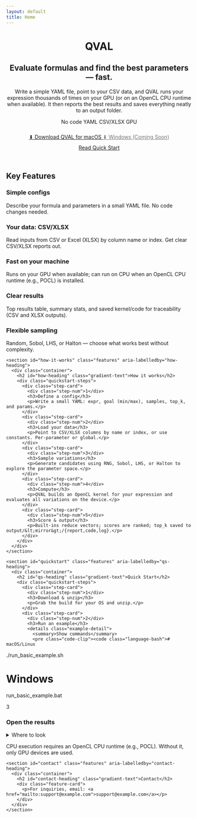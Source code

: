 ```yaml
---
layout: default
title: Home
---
```


<header class="hero" role="banner">
    <div class="container">
      <div class="hero-content">
        <h1 class="gradient-text animate-on-scroll">QVAL</h1>
        <h2 class="animate-on-scroll">Evaluate formulas and find the best parameters — fast.</h2>
        <p class="hero-description animate-on-scroll">Write a simple YAML file, point to your CSV data, and QVAL runs your expression thousands of times on your GPU (or on an OpenCL CPU runtime when available). It then reports the best results and saves everything neatly to an output folder.</p>
        <div class="hero-badges" role="complementary">
          <span class="badge">No code</span>
          <span class="badge">YAML</span>
          <span class="badge">CSV/XLSX</span>
          <span class="badge">GPU</span>
        </div>
        <div class="download-buttons" style="margin-top: 1.5rem;" id="downloads">
          <a href="https://github.com/mdx1358/qval/releases/latest/download/qval-macos-arm64.zip" class="download-btn download-btn-mac" data-track="download-mac">
            <span class="download-icon">⬇</span> Download QVAL for macOS
          </a>
          <a href="#" class="download-btn download-btn-win" data-track="download-win" style="opacity: 0.6; cursor: not-allowed;">
            <span class="download-icon">⬇</span> Windows (Coming Soon)
          </a>
        </div>
        <div class="download-buttons" style="margin-top: 0.75rem;">
          <a href="#quickstart" class="link-btn">Read Quick Start</a>
        </div>
      </div>
    </div>
  </header>

  <main>
    <section id="features" class="features" aria-labelledby="features-heading">
      <div class="container">
        <h2 id="features-heading" class="gradient-text">Key Features</h2>
        <div class="feature-card">
          <h3>Simple configs</h3>
          <p>Describe your formula and parameters in a small YAML file. No code changes needed.</p>
        </div>
        <div class="feature-card">
          <h3>Your data: CSV/XLSX</h3>
          <p>Read inputs from CSV or Excel (XLSX) by column name or index. Get clear CSV/XLSX reports out.</p>
        </div>
        <div class="feature-card">
          <h3>Fast on your machine</h3>
          <p>Runs on your GPU when available; can run on CPU when an OpenCL CPU runtime (e.g., POCL) is installed.</p>
        </div>
        <div class="feature-card">
          <h3>Clear results</h3>
          <p>Top results table, summary stats, and saved kernel/code for traceability (CSV and XLSX outputs).</p>
        </div>
        <div class="feature-card">
          <h3>Flexible sampling</h3>
          <p>Random, Sobol, LHS, or Halton — choose what works best without complexity.</p>
        </div>
      </div>
    </section>

    <section id="how-it-works" class="features" aria-labelledby="how-heading">
      <div class="container">
        <h2 id="how-heading" class="gradient-text">How it works</h2>
        <div class="quickstart-steps">
          <div class="step-card">
            <div class="step-num">1</div>
            <h3>Define a config</h3>
            <p>Write a small YAML: expr, goal (min/max), samples, top_k, and params.</p>
          </div>
          <div class="step-card">
            <div class="step-num">2</div>
            <h3>Load your data</h3>
            <p>Point to CSV/XLSX columns by name or index, or use constants. Per-parameter or global.</p>
          </div>
          <div class="step-card">
            <div class="step-num">3</div>
            <h3>Sample variations</h3>
            <p>Generate candidates using RNG, Sobol, LHS, or Halton to explore the parameter space.</p>
          </div>
          <div class="step-card">
            <div class="step-num">4</div>
            <h3>Compute</h3>
            <p>QVAL builds an OpenCL kernel for your expression and evaluates all variations on the device.</p>
          </div>
          <div class="step-card">
            <div class="step-num">5</div>
            <h3>Score & output</h3>
            <p>Built-ins reduce vectors; scores are ranked; top_k saved to output/&lt;mirror&gt;/{report,code,log}.</p>
          </div>
        </div>
      </div>
    </section>

    <section id="quickstart" class="features" aria-labelledby="qs-heading">
      <div class="container">
        <h2 id="qs-heading" class="gradient-text">Quick Start</h2>
        <div class="quickstart-steps">
          <div class="step-card">
            <div class="step-num">1</div>
            <h3>Download & unzip</h3>
            <p>Grab the build for your OS and unzip.</p>
          </div>
          <div class="step-card">
            <div class="step-num">2</div>
            <h3>Run an example</h3>
            <details class="example-detail">
              <summary>Show commands</summary>
              <pre class="code-clip"><code class="language-bash"># macOS/Linux
./run_basic_example.sh
# Windows
run_basic_example.bat</code></pre>
            </details>
          </div>
          <div class="step-card">
            <div class="step-num">3</div>
            <h3>Open the results</h3>
            <details class="example-detail">
              <summary>Where to look</summary>
              <pre class="code-clip"><code class="language-text">output/tutorial/00_minimal/report/report.txt
output/tutorial/00_minimal/code/eval.cl</code></pre>
            </details>
          </div>
        </div>
        <p class="note">CPU execution requires an OpenCL CPU runtime (e.g., POCL). Without it, only GPU devices are used.</p>
      </div>
    </section>

    <section id="contact" class="features" aria-labelledby="contact-heading">
      <div class="container">
        <h2 id="contact-heading" class="gradient-text">Contact</h2>
        <div class="feature-card">
          <p>For inquiries, email: <a href="mailto:support@example.com">support@example.com</a></p>
        </div>
      </div>
    </section>
  </main>
